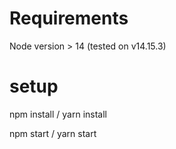 # Requirements

Node version > 14 (tested on v14.15.3)

# setup

npm install / yarn install

npm start / yarn start